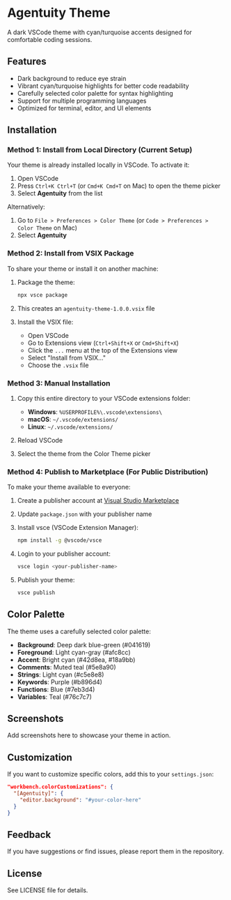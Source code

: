 # Agentuity Theme

A dark VSCode theme with cyan/turquoise accents designed for comfortable coding sessions.

## Features

- Dark background to reduce eye strain
- Vibrant cyan/turquoise highlights for better code readability
- Carefully selected color palette for syntax highlighting
- Support for multiple programming languages
- Optimized for terminal, editor, and UI elements

## Installation

### Method 1: Install from Local Directory (Current Setup)

Your theme is already installed locally in VSCode. To activate it:

1. Open VSCode
2. Press `Ctrl+K Ctrl+T` (or `Cmd+K Cmd+T` on Mac) to open the theme picker
3. Select **Agentuity** from the list

Alternatively:
1. Go to `File > Preferences > Color Theme` (or `Code > Preferences > Color Theme` on Mac)
2. Select **Agentuity**

### Method 2: Install from VSIX Package

To share your theme or install it on another machine:

1. Package the theme:
   ```bash
   npx vsce package
   ```

2. This creates an `agentuity-theme-1.0.0.vsix` file

3. Install the VSIX file:
   - Open VSCode
   - Go to Extensions view (`Ctrl+Shift+X` or `Cmd+Shift+X`)
   - Click the `...` menu at the top of the Extensions view
   - Select "Install from VSIX..."
   - Choose the `.vsix` file

### Method 3: Manual Installation

1. Copy this entire directory to your VSCode extensions folder:
   - **Windows**: `%USERPROFILE%\.vscode\extensions\`
   - **macOS**: `~/.vscode/extensions/`
   - **Linux**: `~/.vscode/extensions/`

2. Reload VSCode
3. Select the theme from the Color Theme picker

### Method 4: Publish to Marketplace (For Public Distribution)

To make your theme available to everyone:

1. Create a publisher account at [Visual Studio Marketplace](https://marketplace.visualstudio.com/manage)

2. Update `package.json` with your publisher name

3. Install vsce (VSCode Extension Manager):
   ```bash
   npm install -g @vscode/vsce
   ```

4. Login to your publisher account:
   ```bash
   vsce login <your-publisher-name>
   ```

5. Publish your theme:
   ```bash
   vsce publish
   ```

## Color Palette

The theme uses a carefully selected color palette:

- **Background**: Deep dark blue-green (#041619)
- **Foreground**: Light cyan-gray (#afc8cc)
- **Accent**: Bright cyan (#42d8ea, #18a9bb)
- **Comments**: Muted teal (#5e8a90)
- **Strings**: Light cyan (#c5e8e8)
- **Keywords**: Purple (#b896d4)
- **Functions**: Blue (#7eb3d4)
- **Variables**: Teal (#76c7c7)

## Screenshots

Add screenshots here to showcase your theme in action.

## Customization

If you want to customize specific colors, add this to your `settings.json`:

```json
"workbench.colorCustomizations": {
  "[Agentuity]": {
    "editor.background": "#your-color-here"
  }
}
```

## Feedback

If you have suggestions or find issues, please report them in the repository.

## License

See LICENSE file for details.
